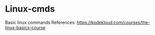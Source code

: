 # Linux-cmds
Basic linux commands
References:  https://kodekloud.com/courses/the-linux-basics-course
